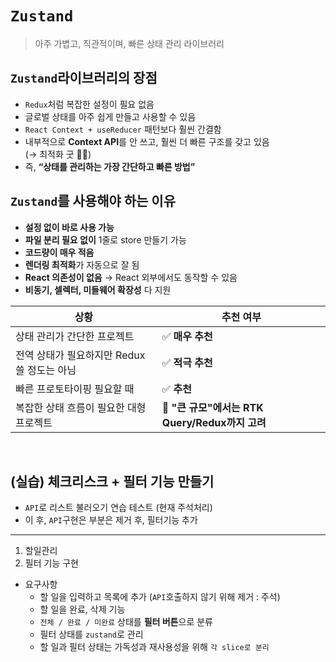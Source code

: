 # `Zustand`

> 아주 가볍고, 직관적이며, 빠른 상태 관리 라이브러리

## `Zustand`라이브러리의 장점

- `Redux`처럼 복잡한 설정이 필요 없음
- 글로벌 상태를 아주 쉽게 만들고 사용할 수 있음
- `React Context + useReducer` 패턴보다 훨씬 간결함
- 내부적으로 **Context API**를 안 쓰고, 훨씬 더 빠른 구조를 갖고 있음<br/>
  (→ 최적화 굿 👍🏼)
- 즉, **“상태를 관리하는 가장 간단하고 빠른 방법”**

## `Zustand`를 사용해야 하는 이유

- **설정 없이 바로 사용 가능**
- **파일 분리 필요 없이** 1줄로 store 만들기 가능
- **코드량이 매우 적음**
- **렌더링 최적화**가 자동으로 잘 됨
- **React 의존성이 없음** → React 외부에서도 동작할 수 있음
- **비동기, 셀렉터, 미들웨어 확장성** 다 지원

| 상황                                        | 추천 여부                                       |
| ------------------------------------------- | ----------------------------------------------- |
| 상태 관리가 간단한 프로젝트                 | ✅ **매우 추천**                                |
| 전역 상태가 필요하지만 Redux 쓸 정도는 아님 | ✅ **적극 추천**                                |
| 빠른 프로토타이핑 필요할 때                 | ✅ **추천**                                     |
| 복잡한 상태 흐름이 필요한 대형 프로젝트     | 🚫 **"큰 규모"에서는 RTK Query/Redux까지 고려** |

<br/>

## (실습) 체크리스크 + 필터 기능 만들기

- `API`로 리스트 불러오기 연습 테스트 (현재 주석처리)
- 이 후, `API`구현은 부분은 제거 후, 필터기능 추가

---

1. 할일관리
2. 필터 기능 구현

- 요구사항
  - 할 일을 입력하고 목록에 추가 (`API`호출하지 않기 위해 제거 : 주석)
  - 할 일을 완료, 삭제 기능
  - `전체 / 완료 / 미완료` 상태를 **필터 버튼**으로 분류
  - 필터 상태를 `zustand`로 관리
  - 할 일과 필터 상태는 가독성과 재사용성을 위해 `각 slice로 분리`
